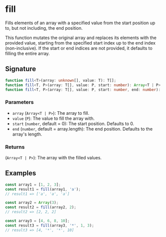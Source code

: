 # fill

Fills elements of an array with a specified value from the start position up to, but not including, the end position.

This function mutates the original array and replaces its elements with the provided value, starting from the specified start index up to the end index (non-inclusive). If the start or end indices are not provided, it defaults to filling the entire array.

## Signature

```typescript
function fill<T>(array: unknown[], value: T): T[];
function fill<T, P>(array: T[], value: P, start: number): Array<T | P>;
function fill<T, P>(array: T[], value: P, start: number, end: number): Array<T | P>;
```

### Parameters

- `array` (`Array<T | P>`): The array to fill.
- `value` (`P`): The value to fill the array with.
- `start` (`number`, default = 0): The start position. Defaults to 0.
- `end` (`number`, default = array.length): The end position. Defaults to the array's length.

### Returns

(`Array<T | P>`): The array with the filled values.

## Examples

```typescript
const array1 = [1, 2, 3];
const result1 = fill(array1, 'a');
// result1 => ['a', 'a', 'a']

const array2 = Array(3);
const result2 = fill(array2, 2);
// result2 => [2, 2, 2]

const array3 = [4, 6, 8, 10];
const result3 = fill(array3, '*', 1, 3);
// result3 => [4, '*', '*', 10]
```
